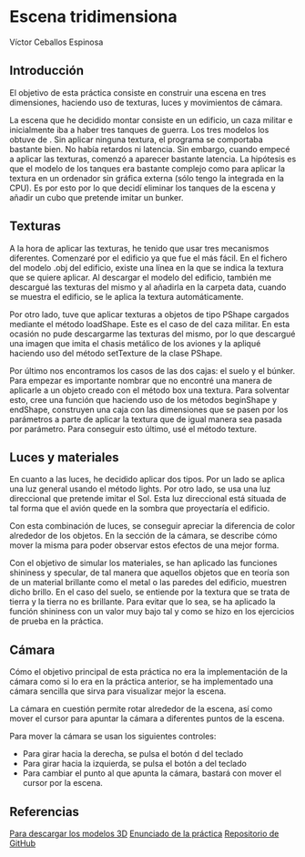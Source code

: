 # Escena tridimensiona

Víctor Ceballos Espinosa

## Introducción
El objetivo de esta práctica consiste en construir una escena en tres dimensiones, haciendo uso de texturas, luces y movimientos de cámara.

La escena que he decidido montar consiste en un edificio, un caza militar e inicialmente iba a haber tres tanques de guerra. Los tres modelos los obtuve de  . Sin aplicar ninguna textura, el programa se comportaba bastante bien. No había retardos ni latencia. Sin embargo, cuando empecé a aplicar las texturas, comenzó a aparecer bastante latencia. La hipótesis es que el modelo de los tanques era bastante complejo como para aplicar la textura en un ordenador sin gráfica externa (sólo tengo la integrada en la CPU). Es por esto por lo que decidí eliminar los tanques de la escena y añadir un cubo que pretende imitar un bunker.

## Texturas
A la hora de aplicar las texturas, he tenido que usar tres mecanismos diferentes. Comenzaré por el edificio ya que fue el más fácil. En el fichero del modelo .obj del edificio, existe una línea en la que se indica la textura que se quiere aplicar. Al descargar el modelo del edificio, también me descargué las texturas del mismo y al añadirla en la carpeta data, cuando se muestra el edificio, se le aplica la textura automáticamente.

Por otro lado, tuve que aplicar texturas a objetos de tipo PShape cargados mediante el método loadShape. Este es el caso de del caza militar. En esta ocasión no pude descargarme las texturas del mismo, por lo que descargué una imagen que imita el chasis metálico de los aviones y la apliqué haciendo uso del método setTexture de la clase PShape.

Por último nos encontramos los casos de las dos cajas: el suelo y el búnker. Para empezar es importante nombrar que no encontré una manera de aplicarle a un objeto creado con el método box una textura. Para solventar esto, cree una función que haciendo uso de los métodos beginShape y endShape, construyen una caja con las dimensiones que se pasen por los parámetros a parte de aplicar la textura que de igual manera sea pasada por parámetro. Para conseguir esto último, usé el método texture.

## Luces y materiales
En cuanto a las luces, he decidido aplicar dos tipos. Por un lado se aplica una luz general usando el método lights. Por otro lado, se usa una luz direccional que pretende imitar el Sol. Esta luz direccional está situada de tal forma que el avión quede en la sombra que proyectaría el edificio.

Con esta combinación de luces, se conseguir apreciar la diferencia de color alrededor de los objetos. En la sección de la cámara, se describe cómo mover la misma para poder observar estos efectos de una mejor forma.

Con el objetivo de simular los materiales, se han aplicado las funciones shininess y specular, de tal manera que aquellos objetos que en teoría son de un material brillante como el metal o las paredes del edificio, muestren dicho brillo. En el caso del suelo, se entiende por la textura que se trata de tierra y la tierra no es brillante. Para evitar que lo sea, se ha aplicado la función shininess con un valor muy bajo tal y como se hizo en los ejercicios de prueba en la práctica.


## Cámara
Cómo el objetivo principal de esta práctica no era la implementación de la cámara como si lo era en la práctica anterior, se ha implementado una cámara sencilla que sirva para visualizar mejor la escena.

La cámara en cuestión permite rotar alrededor de la escena, así como mover el cursor para apuntar la cámara a diferentes puntos de la escena. 

Para mover la cámara se usan los siguientes controles:

 - Para girar hacia la derecha, se pulsa el botón d del teclado
 - Para girar hacia la izquierda, se pulsa el botón a del teclado
 - Para cambiar el punto al que apunta la cámara, bastará con mover el cursor por la escena.

## Referencias
[Para descargar los modelos 3D](https://www.turbosquid.com)
[Enunciado de la práctica](https://cv-aep.ulpgc.es/cv/ulpgctp19/pluginfile.php/182523/mod_resource/content/13/CIU_Pr_cticas.pdf)
[Repositorio de GitHub](https://github.com/victcebesp/3DSceneWithLights)
